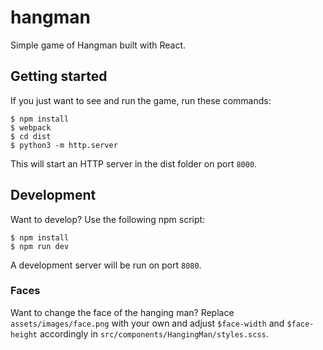 # hangman
Simple game of Hangman built with React.

## Getting started
If you just want to see and run the game, run these commands:

```
$ npm install
$ webpack
$ cd dist
$ python3 -m http.server
```

This will start an HTTP server in the dist folder on port `8000`.

## Development
Want to develop? Use the following npm script:

```
$ npm install
$ npm run dev
```

A development server will be run on port `8080`.

### Faces
Want to change the face of the hanging man? Replace `assets/images/face.png` with your own and adjust `$face-width` and `$face-height` accordingly in `src/components/HangingMan/styles.scss`.
